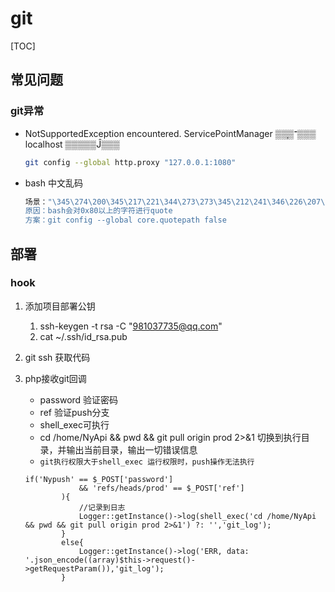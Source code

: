 

# git

[TOC]

## 常见问题

### git异常

- NotSupportedException encountered. ServicePointManager ▒▒֧▒־▒▒▒ localhost ▒▒▒▒▒Ĵ▒▒▒	

    ```bash
    git config --global http.proxy "127.0.0.1:1080"
    ```

- bash 中文乱码

    ```bash
    场景："\345\274\200\345\217\221\344\273\273\345\212\241\346\226\207\346\241\243/Openfire\347\246\273\347\272\277\346\266\210\346\201\25
    原因：bash会对0x80以上的字符进行quote
    方案：git config --global core.quotepath false
    ```

    

## 部署

### hook

1. 添加项目部署公钥

    1. ssh-keygen -t rsa -C "981037735@qq.com"
    2. cat ~/.ssh/id_rsa.pub

2. git ssh 获取代码

3. php接收git回调

    - password 验证密码
    - ref 验证push分支
    - shell_exec可执行
    - cd /home/NyApi && pwd && git pull origin prod 2>&1  切换到执行目录，并输出当前目录，输出一切错误信息
    - `git执行权限大于shell_exec 运行权限时，push操作无法执行`

    ```
    if('Nypush' == $_POST['password']
                && 'refs/heads/prod' == $_POST['ref']
            ){
            	//记录到日志
                Logger::getInstance()->log(shell_exec('cd /home/NyApi && pwd && git pull origin prod 2>&1') ?: '','git_log');
            }
            else{
                Logger::getInstance()->log('ERR, data: '.json_encode((array)$this->request()->getRequestParam()),'git_log');
            }	
    ```
